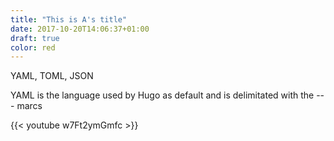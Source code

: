 ```yaml
---
title: "This is A's title"
date: 2017-10-20T14:06:37+01:00
draft: true
color: red
---
```

YAML, TOML, JSON

YAML is the language used by Hugo as default and is delimitated with the --- marcs

{{< youtube w7Ft2ymGmfc >}}
